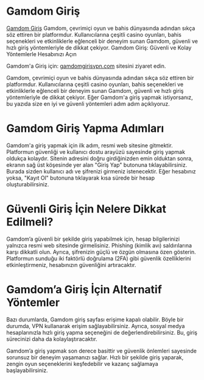 # Gamdom Giriş

[Gamdom Giriş](http://gamdomgirisvpn.com/)
Gamdom, çevrimiçi oyun ve bahis dünyasında adından sıkça söz ettiren bir platformdur. Kullanıcılarına çeşitli casino oyunları, bahis seçenekleri ve etkinliklerle eğlenceli bir deneyim sunan Gamdom, güvenli ve hızlı giriş yöntemleriyle de dikkat çekiyor. 
Gamdom Giriş: Güvenli ve Kolay Yöntemlerle Hesabınızı Açın

Gamdom'a Giriş için: [gamdomgirisvpn.com](http://gamdomgirisvpn.com/) sitesini ziyaret edin.


Gamdom, çevrimiçi oyun ve bahis dünyasında adından sıkça söz ettiren bir platformdur. Kullanıcılarına çeşitli casino oyunları, bahis seçenekleri ve etkinliklerle eğlenceli bir deneyim sunan Gamdom, güvenli ve hızlı giriş yöntemleriyle de dikkat çekiyor. Eğer Gamdom'a giriş yapmak istiyorsanız, bu yazıda size en iyi ve güvenli yöntemleri adım adım açıklıyoruz.

# Gamdom Giriş Yapma Adımları

Gamdom'a giriş yapmak için ilk adım, resmi web sitesine gitmektir. Platformun güvenliği ve kullanıcı dostu arayüzü sayesinde giriş yapmak oldukça kolaydır. Sitenin adresini doğru girdiğinizden emin olduktan sonra, ekranın sağ üst köşesinde yer alan "Giriş Yap" butonuna tıklayabilirsiniz. Burada sizden kullanıcı adı ve şifrenizi girmeniz istenecektir. Eğer hesabınız yoksa, "Kayıt Ol" butonuna tıklayarak kısa sürede bir hesap oluşturabilirsiniz.

# Güvenli Giriş İçin Nelere Dikkat Edilmeli?

Gamdom’a güvenli bir şekilde giriş yapabilmek için, hesap bilgilerinizi yalnızca resmi web sitesinde girmelisiniz. Phishing (kimlik avı) saldırılarına karşı dikkatli olun. Ayrıca, şifrenizin güçlü ve özgün olmasına özen gösterin. Platformun sunduğu iki faktörlü doğrulama (2FA) gibi güvenlik özelliklerini etkinleştirmeniz, hesabınızın güvenliğini artıracaktır.

# Gamdom’a Giriş İçin Alternatif Yöntemler

Bazı durumlarda, Gamdom giriş sayfası erişime kapalı olabilir. Böyle bir durumda, VPN kullanarak erişim sağlayabilirsiniz. Ayrıca, sosyal medya hesaplarınızla hızlı giriş yapma seçeneğini de değerlendirebilirsiniz. Bu, giriş sürecinizi daha da kolaylaştıracaktır.

Gamdom’a giriş yapmak son derece basittir ve güvenlik önlemleri sayesinde sorunsuz bir deneyim yaşamanızı sağlar. Hızlı bir şekilde giriş yaparak, zengin oyun seçeneklerini keşfedebilir ve kazanç sağlamaya başlayabilirsiniz.

